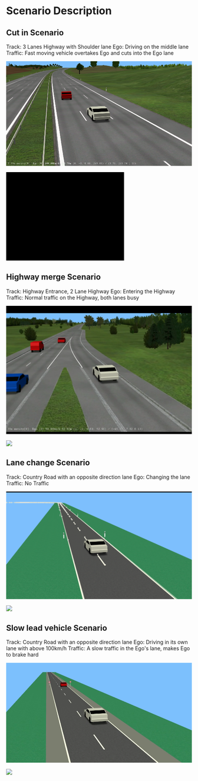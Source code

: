 # Scenario Description

## Cut in Scenario

Track: 3 Lanes Highway with Shoulder lane
Ego: Driving on the middle lane
Traffic: Fast moving vehicle overtakes Ego and cuts into the Ego lane

![](https://github.com/PerpetuumProgress/OVAL-Assets/blob/dev/algorithms/esmini/scenarios/Examples/CutIn.png)

![](https://github.com/PerpetuumProgress/OVAL-Assets/blob/dev/algorithms/esmini/scenarios/Examples/CutIn.gif)


## Highway merge Scenario

Track: Highway Entrance, 2 Lane Highway
Ego: Entering the Highway
Traffic: Normal traffic on the Highway, both lanes busy

![](https://github.com/PerpetuumProgress/OVAL-Assets/blob/dev/algorithms/esmini/scenarios/Examples/highway_merge.PNG)

![](https://github.com/PerpetuumProgress/OVAL-Assets/blob/dev/algorithms/esmini/scenarios/Examples/highway_merge.gif)


## Lane change Scenario

Track: Country Road with an opposite direction lane
Ego: Changing the lane
Traffic: No Traffic


![](https://github.com/PerpetuumProgress/OVAL-Assets/blob/dev/algorithms/esmini/scenarios/Examples/lane_change_simple.PNG)

![](https://github.com/PerpetuumProgress/OVAL-Assets/blob/dev/algorithms/esmini/scenarios/Examples/lane_change_simple.gif)


## Slow lead vehicle Scenario

Track: Country Road with an opposite direction lane
Ego: Driving in its own lane with above 100km/h
Traffic: A slow traffic in the Ego's lane, makes Ego to brake hard


![](https://github.com/PerpetuumProgress/OVAL-Assets/blob/dev/algorithms/esmini/scenarios/Examples/slow-lead-vehicle.PNG)

![](https://github.com/PerpetuumProgress/OVAL-Assets/blob/dev/algorithms/esmini/scenarios/Examples/slow-lead-vehicle.gif)
